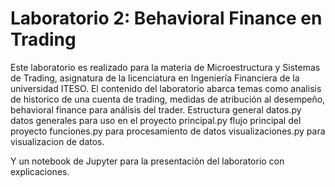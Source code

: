 # Laboratorio 2: Behavioral Finance en Trading
Este laboratorio es realizado para la materia de Microestructura y Sistemas de Trading, asignatura de la licenciatura en Ingeniería Financiera de la universidad ITESO.
El contenido del laboratorio abarca temas como analisis de historico de una cuenta de trading, medidas de atribución al desempeño, behavioral finance para análisis del trader.
Estructura general
datos.py 
datos generales para uso en el proyecto
principal.py 
flujo principal del proyecto
funciones.py 
para procesamiento de datos
visualizaciones.py 
para visualizacion de datos.

Y un notebook de Jupyter para la presentación del laboratorio con explicaciones.
